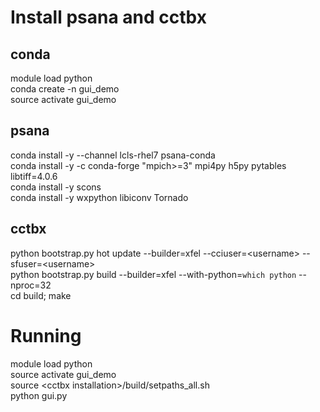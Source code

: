 # Install psana and cctbx
  ## conda
  module load python <br />
  conda create -n gui_demo <br />
  source activate gui_demo

  ## psana
  conda install -y --channel lcls-rhel7 psana-conda <br />
  conda install -y -c conda-forge "mpich>=3" mpi4py h5py pytables libtiff=4.0.6 <br />
  conda install -y scons <br />
  conda install -y wxpython libiconv Tornado <br />

  ## cctbx
  python bootstrap.py hot update --builder=xfel --cciuser=\<username\> --sfuser=\<username\> <br />
  python bootstrap.py build --builder=xfel --with-python=`which python` --nproc=32 <br />
  cd build; make

# Running
  module load python <br />
  source activate gui_demo <br />
  source \<cctbx installation>/build/setpaths_all.sh <br />
  python gui.py
